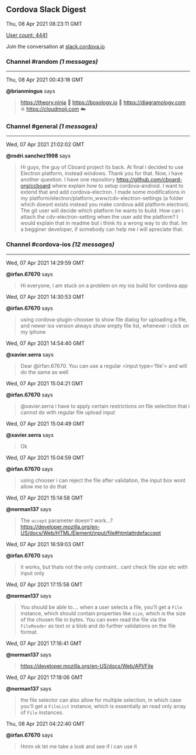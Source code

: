 ## Cordova Slack Digest
Thu, 08 Apr 2021 08:23:11 GMT

[User count: 4441](https://cordova.slack.com/)


Join the conversation at [slack.cordova.io](http://slack.cordova.io/)

### __Channel #random__ _(1 messages)_
---

Thu, 08 Apr 2021 00:43:18 GMT

__@brianmingus__ says 
> <https://theory.ninja> :ninja:
> <https://boxology.io> 🥊
> <https://diagramology.com> ✡️
> <https://cloudmoji.com> ☁️
> 

### __Channel #general__ _(1 messages)_
---

Wed, 07 Apr 2021 21:02:02 GMT

__@rodri.sanchez1998__ says 
> Hi guys, the guy of Cboard project its back. At final i decided to use Electron platform, instead windows. Thank you for that. Now, i have another question. I have one repository <https://github.com/cboard-org/ccboard> where explain how to setup cordova-android. I want to extend that and add cordova-electron. I made some modifications in my platform/electron/platform_www/cdv-electron-settings (a folder which doesnt exists instead you make cordova add platform electron).  The git user will decide which platform he wants to build. How can i attach the cdv-electron-setting  when the user add the platform? I would explain that in readme but i think its a wrong way to do that. Im a begginer developer, if somebody can help me i will apreciate that.
> 

### __Channel #cordova-ios__ _(12 messages)_
---

Wed, 07 Apr 2021 14:29:59 GMT

__@irfan.67670__ says 
> Hi everyone, i am stuck on a problem on my ios build for cordova app
> 

Wed, 07 Apr 2021 14:30:53 GMT

__@irfan.67670__ says 
> using cordova-plugin-chooser to show file dialog for uploading a file, and newer ios version always show empty file list, whenever i click on my iphone
> 

Wed, 07 Apr 2021 14:54:40 GMT

__@xavier.serra__ says 
> Dear @irfan.67670. You can use a regular &lt;input type='file'&gt; and will do the same as well
> 

Wed, 07 Apr 2021 15:04:21 GMT

__@irfan.67670__ says 
> @xavier.serra i have to apply certain restrictions on file selection that i cannot do with regular file upload input
> 

Wed, 07 Apr 2021 15:04:49 GMT

__@xavier.serra__ says 
> Ok
> 

Wed, 07 Apr 2021 15:04:59 GMT

__@irfan.67670__ says 
> using chooser i can reject the file after validation, the input box wont allow me to do that
> 

Wed, 07 Apr 2021 15:14:58 GMT

__@norman137__ says 
> The `accept` parameter doesn't work...? <https://developer.mozilla.org/en-US/docs/Web/HTML/Element/input/file#htmlattrdefaccept>
> 

Wed, 07 Apr 2021 16:59:03 GMT

__@irfan.67670__ says 
> it works, but thats not the only contraint.. cant check file size etc with input only
> 

Wed, 07 Apr 2021 17:15:58 GMT

__@norman137__ says 
> You should be able to.... when a user selects a file, you'll get a `File` instance, which should contain properties like `size`, which is the size of the chosen file in bytes. You can even read the file via the `FileReader` as text or a blob and do further validations on the file format.
> 

Wed, 07 Apr 2021 17:16:41 GMT

__@norman137__ says 
> <https://developer.mozilla.org/en-US/docs/Web/API/File>
> 

Wed, 07 Apr 2021 17:18:06 GMT

__@norman137__ says 
> the file selector can also allow for multiple selection, in which case you'll get a `FileList` instance, which is essentially an read only array of `File` instances.
> 

Thu, 08 Apr 2021 04:22:40 GMT

__@irfan.67670__ says 
> Hmm ok let me take a look and see if i can use it
> 
